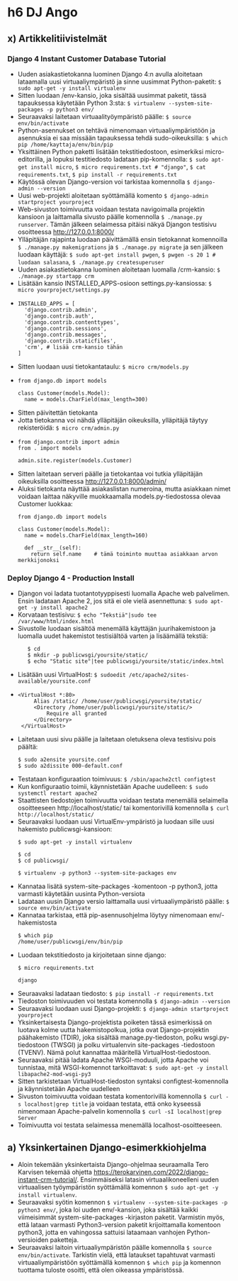# h6 DJ Ango

## x) Artikkelitiivistelmät

### Django 4 Instant Customer Database Tutorial
- Uuden asiakastietokanna luominen Django 4:n avulla aloitetaan lataamalla uusi virtuaaliympäristö ja sinne uusimmat Python-paketit:
     ```$ sudo apt-get -y install virtualenv```
- Sitten luodaan /env-kansio, joka sisältää uusimmat paketit, tässä tapauksessa käytetään Python 3:sta:
    ```$ virtualenv --system-site-packages -p python3 env/```
- Seuraavaksi laitetaan virtuaalityöympäristö päälle:
    ```$ source env/bin/activate```
- Python-asennukset on tehtävä nimenomaan virtuaaliympäristöön ja asennuksia ei saa missään tapauksessa tehdä sudo-oikeuksilla:
    ```$ which pip /home/kayttaja/env/bin/pip```
- Yksittäinen Python paketti lisätään tekstitiedostoon, esimerkiksi micro-editorilla, ja lopuksi testitiedosto ladataan pip-komennolla:
    ```$ sudo apt-get install micro```,
    ```$ micro requirements.txt # "django"```,
    ```$ cat requirements.txt```,
    ```$ pip install -r requirements.txt```
- Käytössä olevan Django-version voi tarkistaa komennolla
    ```$ django-admin --version```
- Uusi web-projekti aloitetaan syöttämällä komento
    ```$ django-admin startproject yourproject```
- Web-sivuston toimivuutta voidaan testata navigoimalla projektin kansioon ja laittamalla sivusto päälle komennolla
    ```$ ./manage.py runserver```. Tämän jälkeen selaimessa pitäisi näkyä Djangon testisivu osoitteessa http://127.0.0.1:8000/
- Ylläpitäjän rajapinta luodaan päivittämällä ensin tietokannat komennoilla
    ```$ ./manage.py makemigrations``` ja
    ```$ ./manage.py migrate``` ja sen jälkeen luodaan käyttäjä:
    ```$ sudo apt-get install pwgen```,
    ```$ pwgen -s 20 1 # luodaan salasana```,
    ```$ ./manage.py createsuperuser```
- Uuden asiakastietokanna luominen aloitetaan luomalla /crm-kansio:
    ```$ ./manage.py startapp crm```
- Lisätään kansio INSTALLED_APPS-osioon settings.py-kansiossa:
    ```$ micro yourproject/settings.py```
- ```
  INSTALLED_APPS = [
    'django.contrib.admin',
    'django.contrib.auth',
    'django.contrib.contenttypes',
    'django.contrib.sessions',
    'django.contrib.messages',
    'django.contrib.staticfiles',
    'crm', # lisää crm-kansio tähän
  ]                             
 - Sitten luodaan uusi tietokantataulu:
    ```$ micro crm/models.py```
- ```
  from django.db import models

  class Customer(models.Model):
    name = models.CharField(max_length=300)
- Sitten päivitettän tietokanta
- Jotta tietokanna voi nähdä ylläpitäjän oikeuksilla, ylläpitäjä täytyy rekisteröidä:
    ```$ micro crm/admin.py```
-    ```
     from django.contrib import admin
     from . import models

     admin.site.register(models.Customer)
- Sitten laitetaan serveri päälle ja tietokantaa voi tutkia ylläpitäjän oikeuksilla osoitteessa http://127.0.0.1:8000/admin/
- Aluksi tietokanta näyttää asiakaslistan numeroina, mutta asiakkaan nimet voidaan laittaa näkyville muokkaamalla models.py-tiedostossa olevaa Customer luokkaa:
    ```
    from django.db import models

    class Customer(models.Model):
      name = models.CharField(max_length=160)

      def __str__(self):	 
        return self.name	# tämä toiminto muuttaa asiakkaan arvon merkkijonoksi

### Deploy Django 4 - Production Install
- Djangon voi ladata tuotantotyyppisesti luomalla Apache web palvelimen. Ensin ladataan Apache 2, jos sitä ei ole vielä asennettuna:
    ```$ sudo apt-get -y install apache2```
- Korvataan testisivu:
    ```$ echo "Tekstiä"|sudo tee /var/www/html/index.html```
- Sivustolle luodaan sisältöä menemällä käyttäjän juurihakemistoon ja  luomalla uudet hakemistot testisiältöä varten ja lisäämällä tekstiä:
    ```
       $ cd
       $ mkdir -p publicwsgi/yoursite/static/
       $ echo "Static site"|tee publicwsgi/yoursite/static/index.html
- Lisätään uusi VirtualHost:
    ```$ sudoedit /etc/apache2/sites-available/yoursite.conf```
-    ```
     <VirtualHost *:80>
	      Alias /static/ /home/user/publicwsgi/yoursite/static/
	      <Directory /home/user/publicwsgi/yoursite/static/>
		      Require all granted
	      </Directory>
      </VirtualHost>
- Laitetaan uusi sivu päälle ja laitetaan oletuksena oleva testisivu pois päältä:
    ```
    $ sudo a2ensite yoursite.conf
    $ sudo a2dissite 000-default.conf
- Testataan konfiguraation toimivuus:
    ```$ /sbin/apache2ctl configtest```
- Kun konfiguraatio toimii, käynnistetään Apache uudelleen:
    ```$ sudo systemctl restart apache2```
- Staattisten tiedostojen toimivuutta voidaan testata menemällä selaimella osoitteeseen http://localhost/static/ tai komentorivillä komennolla
    ```$ curl http://localhost/static/```
- Seuraavaksi luodaan uusi VirtualEnv-ympäristö ja luodaan sille uusi hakemisto publicwsgi-kansioon:
    ```
    $ sudo apt-get -y install virtualenv

    $ cd
    $ cd publicwsgi/

    $ virtualenv -p python3 --system-site-packages env

- Kannataa lisätä system-site-packages -komentoon -p python3, jotta varmasti käytetään uusinta Python-versiota
- Ladataan uusin Django versio laittamalla uusi virtuaaliympäristö päälle:
    ```$ source env/bin/activate```
- Kannataa tarkistaa, että pip-asennusohjelma löytyy nimenomaan env/-hakemistosta
    ```
    $ which pip
    /home/user/publicwsgi/env/bin/pip
- Luodaan tekstitiedosto ja kirjoitetaan sinne django:
    ```
    $ micro requirements.txt

    django
- Seuraavaksi ladataan tiedosto:
    ```$ pip install -r requirements.txt```
- Tiedoston toimivuuden voi testata komennolla
    ```$ django-admin --version```
- Seuraavaksi luodaan uusi Django-projekti:
    ```$ django-admin startproject yourproject```
- Yksinkertaisesta Django-projektista poiketen tässä esimerkissä on luotava kolme uutta hakemistopolkua, jotka ovat Django-projektin päähakemisto (TDIR), joka sisältää manage.py-tiedoston,
polku wsgi.py- tiedostoon (TWSGI) ja polku virtualenvin site-packages -tiedostoon (TVENV). Nämä polut kannattaa määritellä VirtualHost-tiedostoon.
- Seuraavaksi pitää ladata Apache WSGI-moduuli, jotta Apache voi tunnistaa, mitä WSGI-komennot tarkoittavat:
    ```$ sudo apt-get -y install libapache2-mod-wsgi-py3```
- Sitten tarkistetaan VirtualHost-tiedoston syntaksi configtest-komennolla ja käynnistetään Apache uudelleen
- Sivuston toimivuutta voidaan testata komentorivillä komennolla
    ```$ curl -s localhost|grep title``` ja voidaan testata, että onko kyseessä nimenomaan Apache-palvelin komennolla
    ```$ curl -sI localhost|grep Server```
- Toimivuutta voi testata selaimessa menemällä localhost-osoitteeseen.

## a) Yksinkertainen Django-esimerkkiohjelma

- Aloin tekemään yksinkertaista Django-ohjelmaa seuraamalla Tero Karvisen tekemää ohjetta https://terokarvinen.com/2022/django-instant-crm-tutorial/. Ensimmäiseksi latasin virtuaalikoneelleni uuden virtuaalisen työympäristön syöttämällä komennon
    ```$ sudo apt-get -y install virtualenv```.
- Seuraavaksi syötin komennon
    ```$ virtualenv --system-site-packages -p python3 env/```, joka loi uuden env/-kansion, joka sisältää kaikki viimeisimmät system-site-packages -kirjaston paketit. Varmistin myös, että lataan varmasti Python3-version paketit krijoittamalla komentoon python3, jotta en vahingossa sattuisi lataamaan vanhojen Python-versioiden paketteja.
- Seuraavaksi laitoin virtuaaliympäristön päälle komennolla
    ```$ source env/bin/activate```. Tarkistin vielä, että lataukset tapahtuvat varmasti virtuaaliympäristöön syöttämällä komennon
    ```$ which pip``` ja komennon tuottama tuloste osoitti, että olen oikeassa ympäristössä.

  
  



       
